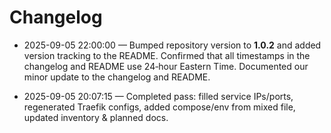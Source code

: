 # Changelog
- 2025-09-05 22:00:00 — Bumped repository version to **1.0.2** and added version tracking to the README. Confirmed that all timestamps in the changelog and README use 24‑hour Eastern Time. Documented our minor update to the changelog and README.

- 2025-09-05 20:07:15 — Completed pass: filled service IPs/ports, regenerated Traefik configs, added compose/env from mixed file, updated inventory & planned docs.
